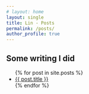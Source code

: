 ```yaml
---
# layout: home
layout: single
title: Lin - Posts
permalink: /posts/
author_profile: true
---
```


## Some writing I did

<ul>
  {% for post in site.posts %}
    <li>
      <a href="{{ post.url }}">{{ post.title }}</a>
    </li>
  {% endfor %}
</ul>